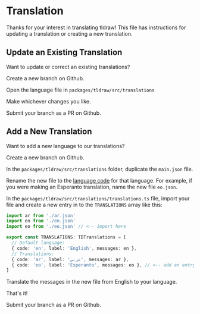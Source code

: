 # Translation

Thanks for your interest in translating tldraw! This file has instructions for updating a translation or creating a new translation.

## Update an Existing Translation

Want to update or correct an existing translations?

Create a new branch on Github.

Open the language file in `packages/tldraw/src/translations`

Make whichever changes you like.

Submit your branch as a PR on Github.

## Add a New Translation

Want to add a new language to our translations?

Create a new branch on Github.

In the `packages/tldraw/src/translations` folder, duplicate the `main.json` file.

Rename the new file to the [language code](https://gist.github.com/wpsmith/7604842) for that language. For example, if you were making an Esperanto translation, name the new file `eo.json`.

In the `packages/tldraw/src/translations/translations.ts` file, import your file and create a new entry in to the `TRANSLATIONS` array like this:

```ts
import ar from './ar.json'
import en from './en.json'
import eo from './eo.json' // <-- import here

export const TRANSLATIONS: TDTranslations = [
  // Default language:
  { code: 'en', label: 'English', messages: en },
  // Translations:
  { code: 'ar', label: 'عربي', messages: ar },
  { code: 'eo', label: 'Esperanto', messages: eo }, // <-- add an entry here
]
```

Translate the messages in the new file from English to your language.

That's it!

Submit your branch as a PR on Github.
